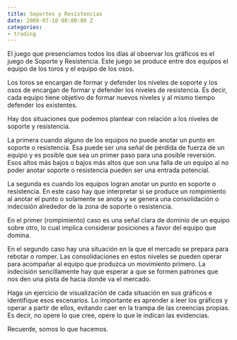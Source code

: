 ```yaml
---
title: Soportes y Resistencias
date: 2008-07-10 08:00:00 Z
categories:
- trading
---
```


El juego que presenciamos todos los días al observar los gráficos es el juego de Soporte y Resistencia. Este juego se produce entre dos equipos el equipo de los toros y el equipo de los osos.

Los toros se encargan de formar y defender los niveles de soporte y los osos de encargan de formar y defender los niveles de resistencia. Es decir, cada equipo tiene objetivo de formar nuevos niveles y al mismo tiempo defender los existentes. 

Hay dos situaciones que podemos plantear con relación a los niveles de soporte y resistencia. 

La primera cuando alguno de los equipos no puede anotar un punto en soporte o resistencia. Esa puede ser una señal de pérdida de fuerza de un equipo y es posible que sea un primer paso para una posible reversión. Esos altos más bajos o bajos más altos que son una falla de un equipo al no poder anotar soporte o resistencia pueden ser una entrada potencial.

La segunda es cuando los equipos logran anotar un punto en soporte o resistencia. En este caso hay que interpretar si se produce un rompimiento al anotar el punto o solamente se anota y se genera una consolidación o indecisión alrededor de la zona de soporte o resistencia.

En el primer (rompimiento) caso es una señal clara de dominio de un equipo sobre otro, lo cual implica considerar posiciones a favor del equipo que domina.

En el segundo caso hay una situación en la que el mercado se prepara para rebotar o romper. Las consolidaciones en estos niveles se pueden operar para acompañar al equipo que produzca un movimiento primero. La indecisión sencillamente hay que esperar a que se formen patrones que nos den una pista de hacia donde va el mercado.

Haga un ejercicio de visualización de cada situación en sus gráficos e identifique esos escenarios. Lo importante es aprender a leer los gráficos y operar a partir de ellos, evitando caer en la trampa de las creencias propias. Es decir, no opere lo que cree, opere lo que le indican las evidencias.

Recuerde, somos lo que hacemos.